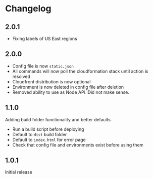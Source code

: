 # Changelog

## 2.0.1

- Fixing labels of US East regions

## 2.0.0

- Config file is now `static.json`
- All commands will now poll the cloudformation stack until action is resolved
- Cloudfront distribution is now optional
- Environment is now deleted in config file after deletion
- Removed ability to use as Node API. Did not make sense.

## 1.1.0

Adding build folder functionality and better defaults.

- Run a build script before deploying
- Default to `dist` build folder
- Default to `index.html` for error page
- Check that config file and environments exist before using them

## 1.0.1

Initial release

